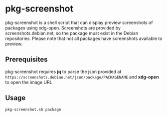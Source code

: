 # pkg-screenshot

pkg-screenshot is a shell script that can display preview screenshots of packages using xdg-open. Screenshots are provided by screenshots.debian.net, so the package must exist in the Debian repositories. Please note that not all packages have screenshots available to preview.

## Prerequisites

pkg-screenshot requires **jq** to parse the json provided at `https://screenshots.debian.net/json/package/PACKAGENAME` and **xdg-open** to open the image URL

## Usage

```
pkg-screenshot.sh package
```
